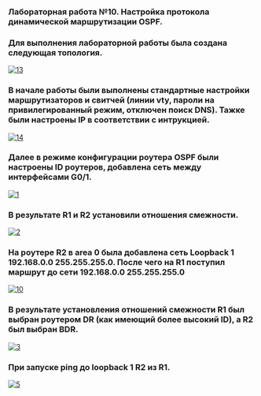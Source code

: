 ### Лабораторная работа №10. Настройка протокола динамической маршрутизации OSPF.

### Для выполнения лабораторной работы была создана следующая топология.

<a href="https://imgbb.com/"><img src="https://i.ibb.co/VLc2DRT/13.jpg" alt="13" border="0"></a>

### В начале работы были выполнены стандартные настройки маршрутизаторов и свитчей (линии vty, пароли на привилегированный режим, отключен поиск DNS). Тажке были настроены IP в соответствии с интрукцией.

<a href="https://ibb.co/BfkbXXS"><img src="https://i.ibb.co/qD6KttP/14.jpg" alt="14" border="0"></a>

### Далее в режиме конфигурации роутера OSPF были настроены ID роутеров, добавлена сеть между интерфейсами G0/1. 

<a href="https://ibb.co/T089QQR"><img src="https://i.ibb.co/FYwRQQJ/1.jpg" alt="1" border="0"></a>

### В результате R1 и R2 установили отношения смежности.

<a href="https://ibb.co/YLJfkXC"><img src="https://i.ibb.co/1mBRqMg/2.jpg" alt="2" border="0"></a>

### На роутере R2 в area 0 была добавлена сеть Loopback 1 192.168.0.0 255.255.255.0. После чего на R1 поступил маршрут до сети 192.168.0.0 255.255.255.0

<a href="https://imgbb.com/"><img src="https://i.ibb.co/QmkRTdW/10.jpg" alt="10" border="0"></a>

### В результате установления отношений смежности R1 был выбран роутером DR (как имеющий более высокий ID), а R2 был выбран BDR.

<a href="https://ibb.co/xhHXmXy"><img src="https://i.ibb.co/zsJQ8Q1/3.jpg" alt="3" border="0"></a>

### При запуске ping до loopback 1 R2 из R1.

<a href="https://imgbb.com/"><img src="https://i.ibb.co/qBQ4P97/5.jpg" alt="5" border="0"></a>







